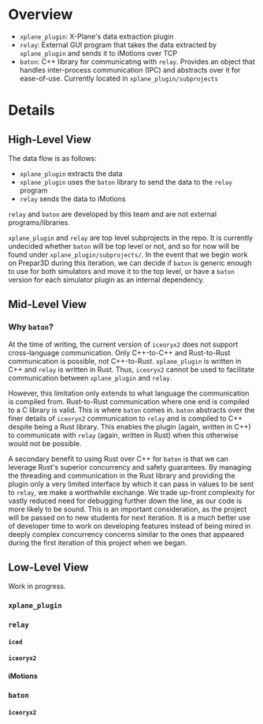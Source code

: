 # Overview
- `xplane_plugin`: X-Plane's data extraction plugin
- `relay`: External GUI program that takes the data extracted by `xplane_plugin` and sends it to iMotions over TCP
- `baton`: C++ library for communicating with `relay`. Provides an object that handles inter-process communication (IPC) and abstracts over it for ease-of-use. Currently located in `xplane_plugin/subprojects`

# Details
## High-Level View
The data flow is as follows:
- `xplane_plugin` extracts the data
- `xplane_plugin` uses the `baton` library to send the data to the `relay` program
- `relay` sends the data to iMotions

`relay` and `baton` are developed by this team and are not external programs/libraries.

`xplane_plugin` and `relay` are top level subprojects in the repo. It is currently undecided whether `baton` will be top level or not, and so for now will be found under `xplane_plugin/subprojects/`. In the event that we begin work on Prepar3D during this iteration, we can decide if `baton` is generic enough to use for both simulators and move it to the top level, or have a `baton` version for each simulator plugin as an internal dependency.

## Mid-Level View
### Why `baton`?
At the time of writing, the current version of `iceoryx2` does not support cross-language communication. Only C++-to-C++ and Rust-to-Rust communication is possible, not C++-to-Rust. `xplane_plugin` is written in C++ and `relay` is written in Rust. Thus, `iceoryx2` cannot be used to facilitate communication between `xplane_plugin` and `relay`.

However, this limitation only extends to what language the communication is compiled from. Rust-to-Rust communication where one end is compiled to a C library is valid. This is where `baton` comes in. `baton` abstracts over the finer details of `iceoryx2` communication to `relay` and is compiled to C++ despite being a Rust library. This enables the plugin (again, written in C++) to communicate with `relay` (again, written in Rust) when this otherwise would not be possible.

A secondary benefit to using Rust over C++ for `baton` is that we can leverage Rust's superior concurrency and safety guarantees. By managing the threading and communication in the Rust library and providing the plugin only a very limited interface by which it can pass in values to be sent to `relay`, we make a worthwhile exchange. We trade up-front complexity for vastly reduced need for debugging further down the line, as our code is more likely to be sound. This is an important consideration, as the project will be passed on to new students for next iteration. It is a much better use of developer time to work on developing features instead of being mired in deeply complex concurrency concerns similar to the ones that appeared during the first iteration of this project when we began.

## Low-Level View
Work in progress.

### `xplane_plugin`

### `relay`

#### `iced`

#### `iceoryx2`

#### iMotions

### `baton`

#### `iceoryx2`